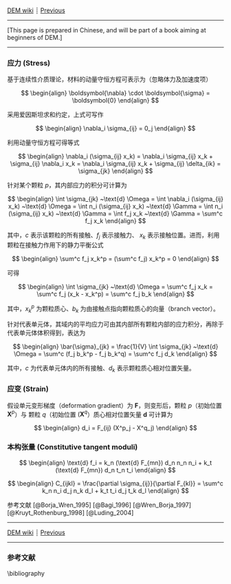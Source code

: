 ### 

[DEM wiki](dem_wiki.md)
┊ [Previous](particle_models.md)

-------

[This page is prepared in Chinese, and will be part of a book aiming at beginners of DEM.]

-------

### 应力 (Stress)

基于连续性介质理论，材料的动量守恒方程可表示为（忽略体力及加速度项）

$$
\begin{align}
  \boldsymbol{\nabla} \cdot \boldsymbol{\sigma} = \boldsymbol{0}
\end{align}
$$

采用爱因斯坦求和约定，上式可写作

$$
\begin{align}
  \nabla_i \sigma_{ij} =  0_j
\end{align}
$$

利用动量守恒方程可得等式

$$
\begin{align}
  \nabla_i (\sigma_{ij} x_k) 
    = \nabla_i \sigma_{ij} x_k + \sigma_{ij} \nabla_i x_k
    = \nabla_i \sigma_{ij} x_k + \sigma_{ij} \delta_{ik}
    = \sigma_{jk}
\end{align}
$$

针对某个颗粒 $p$，其内部应力的积分可计算为

$$
\begin{align}
  \int \sigma_{jk} ~\text{d} \Omega 
    = \int \nabla_i (\sigma_{ij} x_k) ~\text{d} \Omega
    = \int n_i (\sigma_{ij} x_k) ~\text{d} \Gamma
    = \int n_i (\sigma_{ij} x_k) ~\text{d} \Gamma
    = \int f_j x_k ~\text{d} \Gamma
    = \sum^c f_j x_k 
\end{align}
$$

其中，$c$ 表示该颗粒的所有接触、$f_j$ 表示接触力、 $x_k$ 表示接触位置。进而，利用颗粒在接触力作用下的静力平衡公式

$$
\begin{align}
  \sum^c f_j x_k^p = (\sum^c f_j) x_k^p = 0
\end{align}
$$

可得

$$
\begin{align}
  \int \sigma_{jk} ~\text{d} \Omega 
    = \sum^c f_j x_k 
    = \sum^c f_j (x_k - x_k^p)
    = \sum^c f_j b_k
\end{align}
$$

其中，$x_k^p$ 为颗粒质心、$b_k$ 为由接触点指向颗粒质心的向量（branch vector）。

针对代表单元体，其域内的平均应力可由其内部所有颗粒内部的应力积分，再除于代表单元体体积得到，表达为

$$
\begin{align}
  \bar{\sigma}_{jk}
    = \frac{1}{V} \int \sigma_{jk} ~\text{d} \Omega 
    = \sum^c (f_j b_k^p - f_j b_k^q)
    = \sum^c f_j d_k
\end{align}
$$

其中，$c$ 为代表单元体内的所有接触、$d_k$ 表示颗粒质心相对位置矢量。
 
### 应变 (Strain)

假设单元变形梯度（deformation gradient）为 $\boldsymbol{F}$，则变形后，颗粒 $p$（初始位置 $\boldsymbol{X}^p$）与 颗粒 $q$（初始位置 $(\boldsymbol{X}^q$）质心相对位置矢量 $\boldsymbol{d}$ 可计算为

$$
\begin{align}
  d_i = F_{ij} (X^p_j - X^q_j)
\end{align}
$$

### 本构张量 (Constitutive tangent moduli)

$$
\begin{align}
  \text{d} f_i = k_n (\text{d} F_{mn}) d_n n_n n_i + k_t (\text{d} F_{mn}) d_n t_n t_i
\end{align}
$$

$$
\begin{align}
  C_{ijkl} 
    = \frac{\partial \sigma_{ij}}{\partial F_{kl}} 
    = \sum^c k_n n_i d_j n_k d_l + k_t t_i d_j t_k d_l
\end{align}
$$

参考文献 [@Borja_Wren_1995] [@Bagi_1996] [@Wren_Borja_1997] [@Kruyt_Rothenburg_1998] [@Luding_2004]

-------

[DEM wiki](dem_wiki.md)
┊ [Previous](particle_models.md)

-------

### 参考文献 

\bibliography
